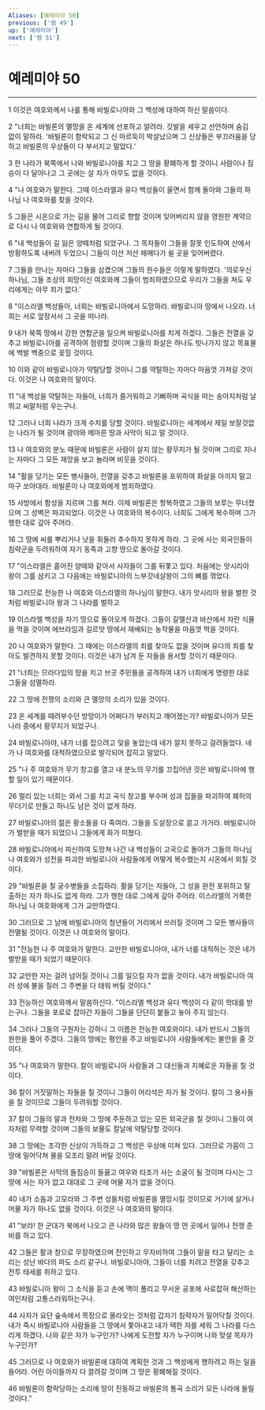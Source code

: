 ```yaml
---
Aliases: [예레미야 50]
previous: ['렘 49']
up: ['예레미야']
next: ['렘 51']
---
```

# 예레미야 50

***


1 이것은 여호와께서 나를 통해 바빌로니아와 그 백성에 대하여 하신 말씀이다. 

2 "너희는 바빌론의 멸망을 온 세계에 선포하고 알려라. 깃발을 세우고 선언하며 숨김 없이 말하라. '바빌론이 함락되고 그 신 마르둑이 박살났으며 그 신상들은 부끄러움을 당하고 바빌론의 우상들이 다 부서지고 말았다.' 

3 한 나라가 북쪽에서 나와 바빌로니아를 치고 그 땅을 황폐하게 할 것이니 사람이나 짐승이 다 달아나고 그 곳에는 살 자가 아무도 없을 것이다. 

4 "나 여호와가 말한다. 그때 이스라엘과 유다 백성들이 울면서 함께 돌아와 그들의 하나님 나 여호와를 찾을 것이다. 

5 그들은 시온으로 가는 길을 물어 그리로 향할 것이며 잊어버리지 않을 영원한 계약으로 다시 나 여호와와 연합하게 될 것이다. 

6 "내 백성들이 길 잃은 양떼처럼 되었구나. 그 목자들이 그들을 잘못 인도하여 산에서 방황하도록 내버려 두었으니 그들이 이산 저산 헤매다가 쉴 곳을 잊어버렸다. 

7 그들을 만나는 자마다 그들을 삼켰으며 그들의 원수들은 이렇게 말하였다. '의로우신 하나님, 그들 조상의 희망이신 여호와께 그들이 범죄하였으므로 우리가 그들을 쳐도 우리에게는 아무 죄가 없다.' 

8 "이스라엘 백성들아, 너희는 바빌로니아에서 도망하라. 바빌로니아 땅에서 나오라. 너희는 서로 앞장서서 그 곳을 떠나라. 

9 내가 북쪽 땅에서 강한 연합군을 일으켜 바빌로니아를 치게 하겠다. 그들은 전열을 갖추고 바빌로니아를 공격하여 점령할 것이며 그들의 화살은 하나도 빗나가지 않고 목표물에 백발 백중으로 꽂힐 것이다. 

10 이와 같이 바빌로니아가 약탈당할 것이니 그를 약탈하는 자마다 마음껏 가져갈 것이다. 이것은 나 여호와의 말이다. 

11 "내 백성을 약탈하는 자들아, 너희가 즐거워하고 기뻐하며 곡식을 떠는 송아지처럼 날뛰고 씨말처럼 우는구나. 

12 그러나 너희 나라가 크게 수치를 당할 것이다. 바빌로니아는 세계에서 제일 보잘것없는 나라가 될 것이며 광야와 메마른 땅과 사막이 되고 말 것이다. 

13 나 여호와의 분노 때문에 바빌론은 사람이 살지 않는 황무지가 될 것이며 그리로 지나는 자마다 그 모든 재앙을 보고 놀라며 비웃을 것이다. 

14 "활을 당기는 모든 병사들아, 전열을 갖추고 바빌론을 포위하여 화살을 아끼지 말고 마구 쏘아대라. 바빌론이 나 여호와에게 범죄하였다. 

15 사방에서 함성을 지르며 그를 쳐라. 이제 바빌론은 항복하였고 그들의 보루는 무너졌으며 그 성벽은 파괴되었다. 이것은 나 여호와의 복수이다. 너희도 그에게 복수하며 그가 행한 대로 갚아 주어라. 

16 그 땅에 씨를 뿌리거나 낫을 휘둘러 추수하지 못하게 하라. 그 곳에 사는 외국인들이 침략군을 두려워하여 자기 동족과 고향 땅으로 돌아갈 것이다. 

17 "이스라엘은 흩어진 양떼와 같아서 사자들이 그를 뒤쫓고 있다. 처음에는 앗시리아 왕이 그를 삼키고 그 다음에는 바빌로니아의 느부갓네살왕이 그의 뼈를 꺾었다. 

18 그러므로 전능한 나 여호와 이스라엘의 하나님이 말한다. 내가 앗시리아 왕을 벌한 것처럼 바빌로니아 왕과 그 나라를 벌하고 

19 이스라엘 백성을 자기 땅으로 돌아오게 하겠다. 그들이 갈멜산과 바산에서 자란 식물을 먹을 것이며 에브라임과 길르앗 땅에서 재배되는 농작물을 마음껏 먹을 것이다. 

20 나 여호와가 말한다. 그 때에는 이스라엘의 죄를 찾아도 없을 것이며 유다의 죄를 찾아도 발견하지 못할 것이다. 이것은 내가 남겨 둔 자들을 용서할 것이기 때문이다. 

21 "너희는 므라다임의 땅을 치고 브곳 주민들을 공격하여 내가 너희에게 명령한 대로 그들을 섬멸하라. 

22 그 땅에 전쟁의 소리와 큰 멸망의 소리가 있을 것이다. 

23 온 세계를 때려부수던 방망이가 어쩌다가 부러지고 깨어졌는가? 바빌로니아가 모든 나라 중에서 황무지가 되었구나. 

24 바빌로니아야, 내가 너를 잡으려고 덫을 놓았는데 네가 알지 못하고 걸려들었다. 네가 나 여호와를 대적하였으므로 발각되어 잡히고 말았다. 

25 "나 주 여호와가 무기 창고를 열고 내 분노의 무기를 끄집어낸 것은 바빌로니아에 행할 일이 있기 때문이다. 

26 멀리 있는 너희는 와서 그를 치고 곡식 창고를 부수며 성과 집들을 파괴하여 폐허의 무더기로 만들고 하나도 남은 것이 없게 하라. 

27 바빌로니아의 젊은 황소들을 다 죽여라. 그들을 도살장으로 끌고 가거라. 바빌로니아가 벌받을 때가 되었으니 그들에게 화가 미쳤다. 

28 바빌로니아에서 피신하여 도망쳐 나간 내 백성들이 고국으로 돌아가 그들의 하나님 나 여호와가 성전을 파괴한 바빌로니아 사람들에게 어떻게 복수했는지 시온에서 외칠 것이다. 

29 "바빌론을 칠 궁수병들을 소집하라. 활을 당기는 자들아, 그 성을 완전 포위하고 탈출하는 자가 하나도 없게 하라. 그가 행한 대로 그에게 갚아 주어라. 이스라엘의 거룩한 하나님 나 여호와에게 그가 교만하였다. 

30 그러므로 그 날에 바빌로니아의 청년들이 거리에서 쓰러질 것이며 그 모든 병사들이 전멸될 것이다. 이것은 나 여호와의 말이다. 

31 "전능한 나 주 여호와가 말한다. 교만한 바빌로니아야, 내가 너를 대적하는 것은 네가 벌받을 때가 되었기 때문이다. 

32 교만한 자는 걸려 넘어질 것이니 그를 일으킬 자가 없을 것이다. 내가 바빌로니아 여러 성에 불을 질러 그 주변을 다 태워 버릴 것이다." 

33 전능하신 여호와께서 말씀하신다. "이스라엘 백성과 유다 백성이 다 같이 학대를 받는구나. 그들을 포로로 잡아간 자들이 그들을 단단히 붙들고 놓아 주지 않는다. 

34 그러나 그들의 구원자는 강하니 그 이름은 전능한 여호와이다. 내가 반드시 그들의 원한을 풀어 주겠다. 그들의 땅에는 평안을 주고 바빌로니아 사람들에게는 불안을 줄 것이다. 

35 "나 여호와가 말한다. 칼이 바빌로니아 사람들과 그 대신들과 지혜로운 자들을 칠 것이다. 

36 칼이 거짓말하는 자들을 칠 것이니 그들이 어리석은 자가 될 것이다. 칼이 그 용사들을 칠 것이므로 그들이 두려워할 것이다. 

37 칼이 그들의 말과 전차와 그 땅에 주둔하고 있는 모든 외국군을 칠 것이니 그들이 여자처럼 무력할 것이며 그들의 보물도 칼날에 약탈당할 것이다. 

38 그 땅에는 조각한 신상이 가득하고 그 백성은 우상에 미쳐 있다. 그러므로 가뭄이 그 땅에 밀어닥쳐 물을 모조리 말려 버릴 것이다. 

39 "바빌론은 사막의 들짐승이 들끓고 여우와 타조가 사는 소굴이 될 것이며 다시는 그 땅에 사는 자가 없고 대대로 그 곳에 머물 자가 없을 것이다. 

40 내가 소돔과 고모라와 그 주변 성들처럼 바빌론을 멸망시킬 것이므로 거기에 살거나 머물 자가 하나도 없을 것이다. 이것은 나 여호와의 말이다. 

41 "보라! 한 군대가 북에서 나오고 큰 나라와 많은 왕들이 땅 먼 곳에서 일어나 전쟁 준비를 하고 있다. 

42 그들은 활과 창으로 무장하였으며 잔인하고 무자비하여 그들이 말을 타고 달리는 소리는 성난 바다의 파도 소리 같구나. 바빌로니아야, 그들이 너를 치려고 전열을 갖추고 전투 태세를 취하고 있다. 

43 바빌로니아 왕이 그 소식을 듣고 손에 맥이 풀리고 무서운 공포에 사로잡혀 해산하는 여인처럼 고통스러워하는구나. 

44 사자가 요단 숲속에서 목장으로 올라오는 것처럼 갑자기 침략자가 밀어닥칠 것이다. 내가 즉시 바빌로니아 사람들을 그 땅에서 쫓아내고 내가 택한 자를 세워 그 나라를 다스리게 하겠다. 나와 같은 자가 누구인가? 나에게 도전할 자가 누구이며 나와 맞설 목자가 누구인가? 

45 그러므로 나 여호와가 바빌론에 대하여 계획한 것과 그 백성에게 행하려고 하는 일을 들어라. 어린 아이들까지 다 끌려갈 것이며 그 땅은 황폐해질 것이다. 

46 바빌론이 함락당하는 소리에 땅이 진동하고 바빌론의 통곡 소리가 모든 나라에 들릴 것이다."
